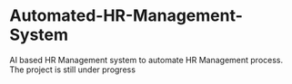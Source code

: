 # Automated-HR-Management-System
AI based HR Management system to automate HR Management process.
The project is still under progress
